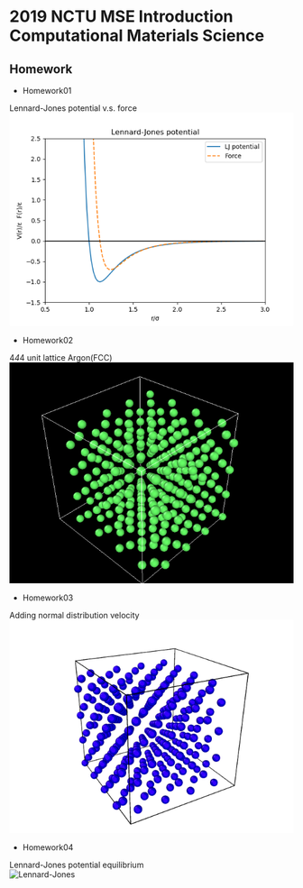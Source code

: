 # 2019 NCTU MSE Introduction Computational Materials Science

## Homework
* Homework01  

Lennard-Jones potential v.s. force  
![lj](https://github.com/acctouhou/Introduction-Computational-Materials-Science/blob/master/HW/HW1/LJ.png)  

* Homework02  

4*4*4 unit lattice Argon(FCC)  
![lattice](https://github.com/acctouhou/Introduction-Computational-Materials-Science/blob/master/HW/HW2/fcc.PNG)  
* Homework03  

Adding normal distribution velocity  
![velocity](https://github.com/acctouhou/Introduction-Computational-Materials-Science/blob/master/HW/HW3/V.gif)  
* Homework04  

Lennard-Jones potential equilibrium  
![Lennard-Jones](https://github.com/acctouhou/Introduction-Computational-Materials-Science/blob/master/HW/HW4/HW4.gif)  
